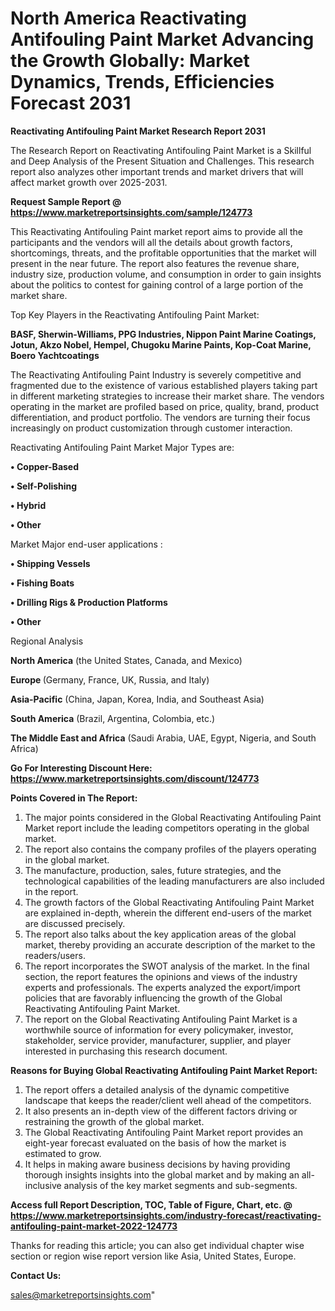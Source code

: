 # North America Reactivating Antifouling Paint Market Advancing the Growth Globally: Market Dynamics, Trends, Efficiencies Forecast 2031

<strong>Reactivating Antifouling Paint Market Research Report 2031</strong>

The Research Report on Reactivating Antifouling Paint Market is a Skillful and Deep Analysis of the Present Situation and Challenges. This research report also analyzes other important trends and market drivers that will affect market growth over 2025-2031.

<strong>Request Sample Report @ <a href=https://www.marketreportsinsights.com/sample/124773>https://www.marketreportsinsights.com/sample/124773</a></strong>

This Reactivating Antifouling Paint market report aims to provide all the participants and the vendors will all the details about growth factors, shortcomings, threats, and the profitable opportunities that the market will present in the near future. The report also features the revenue share, industry size, production volume, and consumption in order to gain insights about the politics to contest for gaining control of a large portion of the market share.

Top Key Players in the Reactivating Antifouling Paint Market:

<strong>BASF, Sherwin-Williams, PPG Industries, Nippon Paint Marine Coatings, Jotun, Akzo Nobel, Hempel, Chugoku Marine Paints, Kop-Coat Marine, Boero Yachtcoatings</strong>

The Reactivating Antifouling Paint Industry is severely competitive and fragmented due to the existence of various established players taking part in different marketing strategies to increase their market share. The vendors operating in the market are profiled based on price, quality, brand, product differentiation, and product portfolio. The vendors are turning their focus increasingly on product customization through customer interaction.

Reactivating Antifouling Paint Market Major Types are:

<strong>• Copper-Based

• Self-Polishing

• Hybrid

• Other</strong>

Market Major end-user applications :

<strong>• Shipping Vessels

• Fishing Boats

• Drilling Rigs & Production Platforms

• Other</strong>

Regional Analysis

</u><strong><b>North America</b></strong> (the United States, Canada, and Mexico)

<strong><b>Europe </b></strong>(Germany, France, UK, Russia, and Italy)

<strong><b>Asia-Pacific</b></strong> (China, Japan, Korea, India, and Southeast Asia)

<strong><b>South America</b></strong> (Brazil, Argentina, Colombia, etc.)

<strong><b>The Middle East and Africa</b></strong> (Saudi Arabia, UAE, Egypt, Nigeria, and South Africa)

<strong>Go For Interesting Discount Here: <a href=https://www.marketreportsinsights.com/discount/124773>https://www.marketreportsinsights.com/discount/124773</a></strong>

<strong>Points Covered in The Report:</strong>
<ol>
  <li>The major points considered in the Global Reactivating Antifouling Paint Market report include the leading competitors operating in the global market.</li>
  <li>The report also contains the company profiles of the players operating in the global market.</li>
  <li>The manufacture, production, sales, future strategies, and the technological capabilities of the leading manufacturers are also included in the report.</li>
  <li>The growth factors of the Global Reactivating Antifouling Paint Market are explained in-depth, wherein the different end-users of the market are discussed precisely.</li>
  <li>The report also talks about the key application areas of the global market, thereby providing an accurate description of the market to the readers/users.</li>
  <li>The report incorporates the SWOT analysis of the market. In the final section, the report features the opinions and views of the industry experts and professionals. The experts analyzed the export/import policies that are favorably influencing the growth of the Global Reactivating Antifouling Paint Market.</li>
  <li>The report on the Global Reactivating Antifouling Paint Market is a worthwhile source of information for every policymaker, investor, stakeholder, service provider, manufacturer, supplier, and player interested in purchasing this research document.</li>
</ol>
<strong>Reasons for Buying Global Reactivating Antifouling Paint Market Report:</strong>

<ol>
  <li>The report offers a detailed analysis of the dynamic competitive landscape that keeps the reader/client well ahead of the competitors.</li>
  <li>It also presents an in-depth view of the different factors driving or restraining the growth of the global market.</li>
  <li>The Global Reactivating Antifouling Paint Market report provides an eight-year forecast evaluated on the basis of how the market is estimated to grow.</li>
  <li>It helps in making aware business decisions by having providing thorough insights insights into the global market and by making an all-inclusive analysis of the key market segments and sub-segments.</li>
</ol>
<strong>Access full Report Description, TOC, Table of Figure, Chart, etc. @ <a href=https://www.marketreportsinsights.com/industry-forecast/reactivating-antifouling-paint-market-2022-124773>https://www.marketreportsinsights.com/industry-forecast/reactivating-antifouling-paint-market-2022-124773</a></strong>


Thanks for reading this article; you can also get individual chapter wise section or region wise report version like Asia, United States, Europe.

<strong>Contact Us:</strong>

sales@marketreportsinsights.com"
